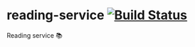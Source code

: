 reading-service [![Build Status](http://grisham:8111/app/rest/builds/buildType:%28id:Books_Platform_Agora_ReadingService_Build%29/statusIcon)](http://grisham:8111/viewType.html?buildTypeId=Books_Platform_Agora_ReadingService&guest=1)
===============

Reading service :books:
